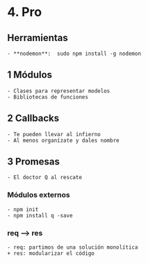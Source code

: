 # 4. Pro

## Herramientas 
	- **nodemon**:  sudo npm install -g nodemon
## 1 Módulos
	- Clases para representar modelos
	- Bibliotecas de funciones
## 2 Callbacks
	- Te pueden llevar al infierno
	- Al menos organízate y dales nombre
## 3 Promesas
	- El doctor Q al rescate
### Módulos externos
	- npm init
	- npm install q -save
### req --> res
	- req: partimos de una solución monolítica
	+ res: modularizar el código